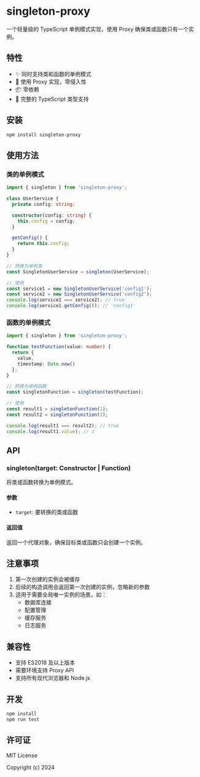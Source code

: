 # singleton-proxy

一个轻量级的 TypeScript 单例模式实现，使用 Proxy 确保类或函数只有一个实例。

## 特性

- ✨ 同时支持类和函数的单例模式
- 🚀 使用 Proxy 实现，零侵入性
- 📦 零依赖
- 💪 完整的 TypeScript 类型支持

## 安装

```bash
npm install singleton-proxy
```

## 使用方法

### 类的单例模式

```typescript
import { singleton } from 'singleton-proxy';

class UserService {
  private config: string;

  constructor(config: string) {
    this.config = config;
  }

  getConfig() {
    return this.config;
  }
}

// 转换为单例类
const SingletonUserService = singleton(UserService);

// 使用
const service1 = new SingletonUserService('config1');
const service2 = new SingletonUserService('config2');
console.log(service1 === service2); // true
console.log(service1.getConfig()); // 'config1'
```

### 函数的单例模式

```typescript
import { singleton } from 'singleton-proxy';

function testFunction(value: number) {
  return {
    value,
    timestamp: Date.now()
  };
}

// 转换为单例函数
const singletonFunction = singleton(testFunction);

// 使用
const result1 = singletonFunction(1);
const result2 = singletonFunction(2);

console.log(result1 === result2); // true
console.log(result1.value); // 1
```

## API

### singleton<T>(target: Constructor<T> | Function<T>)

将类或函数转换为单例模式。

#### 参数
- `target`: 要转换的类或函数

#### 返回值
返回一个代理对象，确保目标类或函数只会创建一个实例。

## 注意事项

1. 第一次创建的实例会被缓存
2. 后续的构造调用会返回第一次创建的实例，忽略新的参数
3. 适用于需要全局唯一实例的场景，如：
   - 数据库连接
   - 配置管理
   - 缓存服务
   - 日志服务

## 兼容性

- 支持 ES2018 及以上版本
- 需要环境支持 Proxy API
- 支持所有现代浏览器和 Node.js

## 开发

```bash
npm install
npm run test
```

## 许可证

MIT License

Copyright (c) 2024
